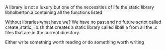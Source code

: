 A library is not a luxury but one of the necessities of life the static library libholberton.a containing all the functions listed

Without libraries what have we? We have no past and no future script called create_static_lib.sh that creates a static library called liball.a from all the .c files that are in the current directory.

Either write something worth reading or do something worth writing